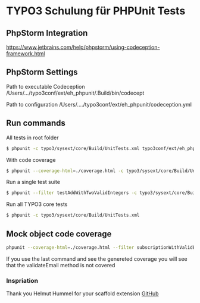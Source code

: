 # TYPO3 Schulung für PHPUnit Tests

## PhpStorm Integration
https://www.jetbrains.com/help/phpstorm/using-codeception-framework.html

## PhpStorm Settings
Path to executable Codeception
/Users/.../typo3conf/ext/eh_phpunit/.Build/bin/codecept

Path to configuration
/Users/..../typo3conf/ext/eh_phpunit/codeception.yml

## Run commands
All tests in root folder
```bash
$ phpunit -c typo3/sysext/core/Build/UnitTests.xml typo3conf/ext/eh_phpunit/Tests/Unit
```
With code coverage
```bash
$ phpunit --coverage-html=./coverage.html -c typo3/sysext/core/Build/UnitTests.xml typo3conf/ext/eh_phpunit/Tests/Unit
```
Run a single test suite
```bash
$ phpunit --filter testAddWithTwoValidIntegers -c typo3/sysext/core/Build/UnitTests.xml typo3conf/ext/eh_phpunit/Tests/Unit/CalculatorTest.php
```
Run all TYPO3 core tests
```bash
$ phpunit -c typo3/sysext/core/Build/UnitTests.xml
```
## Mock object code coverage
```bash
phpunit --coverage-html=./coverage.html --filter subscriptionWithValidEmailReturnWelcome -c typo3/sysext/core/Build/UnitTests.xml typo3conf/ext/eh_phpunit/Tests/Unit
```
If you use the last command and see the genereted coverage you will see that the validateEmail method is not covered
### Inspriation
Thank you Helmut Hummel for your scaffold extension
[GitHub](https://github.com/helhum/ext_scaffold)

